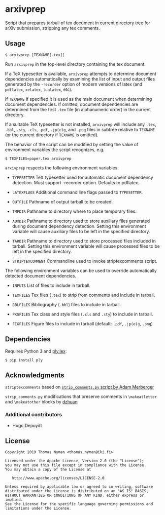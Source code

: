 # arxivprep

Script that prepares tarball of tex document in current directory tree for arXiv submission, stripping any tex comments.

## Usage

    $ arxivprep [TEXNAME[.tex]]

Run `arxivprep` in the top-level directory containing the tex document.

If a TeX typesetter is available, `arxivprep` attempts to determine document dependencies automatically by examining the list of input and output files generated by the `-recorder` option of modern versions of latex (and `pdflatex`, `xelatex`, `lualatex`, etc).

If `TEXNAME` if specified it is used as the main document when determining document dependencies. If omitted, document dependencies are determined from the first `.tex` file (in alphanumeric order) in the current directory. 

If a suitable TeX typesetter is not installed, `arxivprep` will include any `.tex`, `.bbl`, `.sty`, `.cls`, `.pdf`, `.jp(e)g`, and `.png` files in subtree relative to `TEXNAME` (or the current directory if `TEXNAME` is omitted).

The behavior of the script can be modified by setting the value of environment variables the script recognizes, e.g. 

    $ TEXFILES=paper.tex arxivprep

`arxivprep` respects the following environment variables:

- `TYPESETTER`  TeX typesetter used for automatic document dependency detection.
                Must support -recorder option. Defaults to pdflatex. 

- `LATEXFLAGS`  Additional command line flags passed to `TYPESETTER`.

- `OUTFILE`     Pathname of output tarball to be created.

- `TMPDIR`      Pathname to directory where to place temporary files. 

- `AUXDIR`      Pathname to directory used to store auxiliary files generated
                during document dependency detection. Setting this environment
                variable will cause auxiliary files to be left in the specified
                directory.

- `TARDIR`      Pathname to directory used to store processed files included in
                tarball. Setting this environment variable will cause processed
                files to be left in the specified directory.

- `STRIPTEXCOMMENT` Commandline used to invoke striptexcomments script.

The following environment variables can be used to override automatically
detected document dependencies.

- `INPUTS`      List of files to include in tarball.

- `TEXFILES`    Tex files (`.tex`) to strip from comments and include in tarball.

- `BBLFILES`    Bibliography (`.bbl`) files to include in tarball.

- `PKGFILES`    Tex class and style files (`.cls` and `.sty`) to include in tarball.

- `FIGFILES`    Figure files to include in tarball (default: `.pdf`, `.jp(e)g`, `.png`)

## Dependencies

Requires Python 3 and [ply.lex][1]:

    $ pip install ply

## Acknowledgments

`striptexcomments` based on [`strip_comments.py` script by Adam Merberger][2]

`strip_comments.py` modifications that preserve comments in `\makeatletter` and `\makeatother` blocks by [dzhuan][3]

### Additional contributors

- Hugo Depuydt

## License

    Copyright 2019 Thomas Nyman <thomas.nyman@iki.fi>

    Licensed under the Apache License, Version 2.0 (the "License");
    you may not use this file except in compliance with the License.
    You may obtain a copy of the License at

       http://www.apache.org/licenses/LICENSE-2.0

    Unless required by applicable law or agreed to in writing, software
    distributed under the License is distributed on an "AS IS" BASIS,
    WITHOUT WARRANTIES OR CONDITIONS OF ANY KIND, either express or implied.
    See the License for the specific language governing permissions and
    limitations under the License.

[1]: http://www.dabeaz.com/ply/index.html "PLY (Python Lex-Yacc)"
[2]: https://gist.github.com/amerberg/a273ca1e579ab573b499 "Github: amerberg/strip_comments.py"
[3]: https://gist.github.com/dzhuang/dc34cdd7efa43e5ecc1dc981cc906c85 "Github: dzhuan/strip_comments.py"

